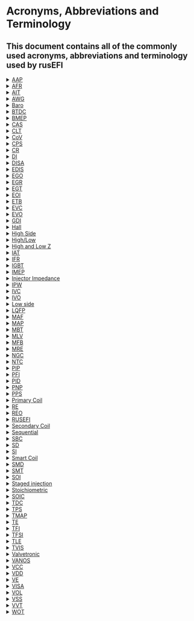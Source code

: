 # Acronyms, Abbreviations and Terminology

## This document contains all of the commonly used acronyms, abbreviations and terminology used by rusEFI

<details markdown="1"><summary><u>AAP</u></summary>

Absolute Atmosphere Pressure
</details>

<details markdown="1"><summary><u>AFR</u></summary>

Air Fuel Ratio - See also Lambda, Stoichiometric
AFR is the ratio of air to fuel, often expressed as "14.7:1"
</details>

<details markdown="1"><summary><u>AIT</u></summary>

Air Intake Temperature
</details>

<details markdown="1"><summary><u>AWG</u></summary>

https://en.wikipedia.org/wiki/American_wire_gauge
</details>

<details markdown="1"><summary><u>Baro</u></summary>

Shorthand for Barometric pressure
</details>

<details markdown="1"><summary><u>BTDC</u></summary>

Before TDC, Before Top Dead Center - See also ATDC
</details>

<details markdown="1"><summary><u>BMEP</u></summary>

 Brake mean effective pressure  
</details>  

<details markdown="1"><summary><u>CAS</u></summary>

Crank Angle Sensor Also See [CPS - Wikipedia]](<http://en.wikipedia.org/wiki/Crankshaft_position_sensor>)
</details>

<details markdown="1"><summary><u>CLT</u></summary>

Coolant Temperature, same as ECT
</details>

<details markdown="1"><summary><u>CoV</u></summary>

Coefficient of variability  
</details>

<details markdown="1"><summary><u>CPS</u></summary>

Crankshaft Position Sensor
</details>

<details markdown="1"><summary><u>CR</u></summary>

compression ratio  
</details>

<details markdown="1"><summary><u>DI</u></summary>

Direct injection  
</details>

<details markdown="1"><summary><u>DISA</u></summary>

BMW variable inlet manifold resonance system  
</details>

<details markdown="1"><summary><u>EDIS</u></summary>

Electronic Distributorless Ignition System - An older Ford ignition system that combined a set of ignition IGBTs and some electronics to assist the ECU. Obsolete on modern ECUs.
</details>

<details markdown="1"><summary><u>EGO</u></summary>

Exhaust Gases Oxygen - see also lambda sensor, WBO2,
Often used when referring to air fuel sensors like the lambda sensor.  
Sometimes also used as HEGO or Heated Exhaust Gas Oxygen.
</details>

<details markdown="1"><summary><u>EGR</u></summary>

Exhaust gas recirculation  
</details>

<details markdown="1"><summary><u>EGT</u></summary>

Exhaust gas temperature  
</details>

<details markdown="1"><summary><u>EOI</u></summary>

End Of Injection - See also SOI
</details>

<details markdown="1"><summary><u>ETB</u></summary>

Electronic throttle body  
</details>

<details markdown="1"><summary><u>EVC</u></summary>

Exhaust valve closing  
</details>

<details markdown="1"><summary><u>EVO</u></summary>

Exhaust valve opening
</details>

<details markdown="1"><summary><u>GDI</u></summary>

Gasoline Direct Injection
</details>

<details markdown="1"><summary><u>Hall</u></summary>

A type of sensor that requires a power and earth wire in addition to its signal wire, the output is normally a 5v square wave.  
</details>

<details markdown="1"><summary><u>High Side</u></summary>

A driver that is open circuit when off and powered to 5v or 12v when on.  
</details>

<details markdown="1"><summary><u>High/Low</u></summary>

a pushpull or HighLow is an output that is powered "high" (12v or 5v) and switched to low (earth).  
</details>

<details markdown="1"><summary><u>High and Low Z</u></summary>

High and low resistance, used in terms of fuel injectors, normally around 14 ohms for high impedance and ~4 ohms for low.
</details>

<details markdown="1"><summary><u>IAT</u></summary>

Intake Air Temperature
</details>

<details markdown="1"><summary><u>IFR</u></summary>

Injector Flow Rate
</details>

<details markdown="1"><summary><u>IGBT</u></summary>

[IGBT - Wikipedia]](<http://en.wikipedia.org/wiki/Insulated-gate_bipolar_transistor>)  
A common type of transistor used for switching high power devices like ignition coils with a low power/voltage output.
</details>

<details markdown="1"><summary><u>IMEP</u></summary>

Indicated mean effective pressure
</details>

<details markdown="1"><summary><u>Injector Impedance</u></summary>

The resistance of the fuel injectors, see high and low Z
</details>

<details markdown="1"><summary><u>IPW</u></summary>

Injector Pulse Width
</details>

<details markdown="1"><summary><u>IVC</u></summary>

Intake valve closing  
</details>

<details markdown="1"><summary><u>IVO</u></summary>

Intake valve opening  
</details>

<details markdown="1"><summary><u>Low side</u></summary>

A driver that is open circuit when off and grounded to earth when switched on.  
</details>

<details markdown="1"><summary><u>LQFP</u></summary>

Low profile quad flat package
</details>

<details markdown="1"><summary><u>MAF</u></summary>

Mass Air Flow, often used in the context of air flow or load sensors.
</details>

<details markdown="1"><summary><u>MAP</u></summary>

Manifold Absolute Pressure or perhaps Manifold Air Pressure, often used in the context of load sensors.
</details>

<details markdown="1"><summary><u>MBT</u></summary>

Mean best timing, used in context of spark timing, it is the spark timing that results in the best torque  
</details>

<details markdown="1"><summary><u>MLV</u></summary>

Mean the tool MegaLogViewer
</details>

<details markdown="1"><summary><u>MFB</u></summary>

Mass fraction burned, often stated with a number after i.e. MFB10/MFB50/MFB90 and refers to the fraction of the fuel burned by mass.  
</details>

<details markdown="1"><summary><u>MRE</u></summary>

Micro rusEFI  
</details>

<details markdown="1"><summary><u>NGC</u></summary>

Chrysler Next Generation Controller
</details>

<details markdown="1"><summary><u>NTC</u></summary>

Negative temperature coefficient, used in context of temperature sensors and refers to the resistance increasing as temperature decreases.  
</details>

<details markdown="1"><summary><u>PIP</u></summary>

Profile ignition pickup See [Profile Ignition Pickup - Wikipedia]](<http://en.wikipedia.org/wiki/Profile_ignition_pickup>)
</details>

<details markdown="1"><summary><u>PFI</u></summary>

Port fuel injection  
</details>

<details markdown="1"><summary><u>PID</u></summary>

A proportional–integral–derivative controller  
</details>

<details markdown="1"><summary><u>PNP</u></summary>

Plug and play  
</details>

<details markdown="1"><summary><u>PPS</u></summary>

Pedal Position Sensor
</details>

<details markdown="1"><summary><u>Primary Coil</u></summary>

The primary winding of an ignition coil  
</details>

<details markdown="1"><summary><u>RE</u></summary>

rusEFI  
</details>

<details markdown="1"><summary><u>REO</u></summary>

rusEFI Online  
</details>

<details markdown="1"><summary><u>RUSEFI</u></summary>

Really Uber Simple EFI? Robust Ultra Simple EFI? Retarded Unproven Shitty EFI?
</details>

<details markdown="1"><summary><u>Secondary Coil</u></summary>

The secondary winding of an ignition coil.  
</details>

<details markdown="1"><summary><u>Sequential</u></summary>

Often this refers to Sequential injection, which means the injectors fire individually for each cylinder and often at a specific crank angle.  
This can be handy for engines direct injection or to try to spray the injector into the cyl while the intake valve is open. If an engine can inject onto an open inlet valve it will reduce the amount of fuel wetting the port walls and help reduce low load emissions.  
Sequential is required for direct injection engines like common rail diesel.
</details>

<details markdown="1"><summary><u>SBC</u></summary>

Small Block Chevy
</details>

<details markdown="1"><summary><u>SD</u></summary>

Speed Density this is a method of predicting how much fuel should be delivered to an engine. This is a MAP based system which uses pressure to make a prediction of how much O2 is entering the cyl.
</details>

<details markdown="1"><summary><u>SI</u></summary>

Spark injection  
</details>

<details markdown="1"><summary><u>Smart Coil</u></summary>

A type of ignition coil that has its ignition drivers (IGBT) built into the coil, this means they only receive a 5v signal to activate.  
</details>

<details markdown="1"><summary><u>SMD</u></summary>

Surface mount device, interchangeable with SMT
</details>

<details markdown="1"><summary><u>SMT</u></summary>

Surface mount technology, interchangeable with SMD  
</details>

<details markdown="1"><summary><u>SOI</u></summary>

Start Of Injection - See also EOI  
</details>

<details markdown="1"><summary><u>Staged injection</u></summary>

The use of 2 injectors for one cyl. This commonly means at low RPM and lower loads, one injector is turned on which allows for finer control over idle fuel delivery, while at higher RPM and higher Loads both injector inject fuel which allows for larger amounts of fuel to be delivered.
</details>

<details markdown="1"><summary><u>Stoichiometric</u></summary>

The ideal quantity of fuel to burn with a quantity of air for complete combustion. For gasoline this is 14.7:1, ethanol is 9:1 and methanol 6.47:1
</details>

<details markdown="1"><summary><u>SOIC</u></summary>

small outline integrated circuit  
</details>

<details markdown="1"><summary><u>TDC</u></summary>

Top Dead Center
</details>

<details markdown="1"><summary><u>TPS</u></summary>

Throttle Position Sensor
</details>

<details markdown="1"><summary><u>TMAP</u></summary>

A sensor combining IAT ("Temperature") and MAP
</details>

<details markdown="1"><summary><u>TE</u></summary>

TE connectors, they produce the ampseal connectors on the proteus and a lot of OEM ECUs.  
</details>

<details markdown="1"><summary><u>TFI</u></summary>

Thick Film Ignition - Ford distributor - Likely unsupported at this time.
</details>

<details markdown="1"><summary><u>TFSI</u></summary>

Turbo Fuel Stratified Injection - A VW direct injection lean burn strategy  
</details>

<details markdown="1"><summary><u>TLE</u></summary>

Short for TLE8888 the Infineon chip on the MRE  
</details>

<details markdown="1"><summary><u>TVIS</u></summary>

Toyota variable intake system, a variable inlet length system that switches on/off a set of longer intake manifold runners.  
</details>

<details markdown="1"><summary><u>Valvetronic</u></summary>

BMW variable valve lift system  
</details>

<details markdown="1"><summary><u>VANOS</u></summary>

BMW variable valve timing system  
</details>

<details markdown="1"><summary><u>VCC</u></summary>

Common Collector Voltage; the positive supply voltage for an integrated circuit  
</details>

<details markdown="1"><summary><u>VDD</u></summary>

the DC Power supply connected to Drain Terminal of any FET circuit.  
</details>

<details markdown="1"><summary><u>VE</u></summary>

Volumetric Efficiency, often expressed as a decimal value i.e. 0.8 (for 80%)
</details>

<details markdown="1"><summary><u>VISA</u></summary>

BMW variable inlet manifold length system  
</details>

<details markdown="1"><summary><u>VOL</u></summary>

Short for engine volume
</details>

<details markdown="1"><summary><u>VSS</u></summary>

Vehicle speed sensor  
</details>

<details markdown="1"><summary><u>VVT</u></summary>

Variable valve timing  
</details>

<details markdown="1"><summary><u>WOT</u></summary>

Wide Open Throttle
</details>
